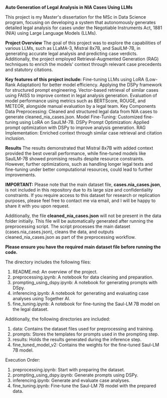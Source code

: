 **Auto Generation of Legal Analysis in NIA Cases Using LLMs**

This project is my Master's dissertation for the MSc in Data Science program, focusing on developing a system that autonomously generates detailed legal analysis for cases under the Negotiable Instruments Act, 1881 (NIA) using Large Language Models (LLMs).

**Project Overview**
The goal of this project was to explore the capabilities of various LLMs, such as LLaMA-3, Mistral 8x7B, and SaulLM-7B, in generating accurate legal analysis and predicting case verdicts. Additionally, the project employed Retrieval-Augmented Generation (RAG) techniques to enrich the models' context through relevant case precedents and statutory citations.

**Key features of this project include:**
Fine-tuning LLMs using LoRA (Low-Rank Adaptation) for better model efficiency.
Applying the DSPy framework for structured prompt engineering.
Vector-based retrieval of similar cases using FAISS to improve context in legal analysis generation.
Evaluation of model performance using metrics such as BERTScore, ROUGE, and METEOR, alongside manual evaluation by a legal team.
Key Components
Data Preprocessing: Cleaned and structured legal data from NIA cases to generate cleaned_nia_cases.json.
Model Fine-Tuning: Customized fine-tuning using LoRA on SaulLM-7B.
DSPy Prompt Optimization: Applied prompt optimization with DSPy to improve analysis generation.
RAG Implementation: Enriched context through similar case retrieval and citation inclusion.

**Results**
The results demonstrated that Mistral 8x7B with added context provided the best overall performance, while fine-tuned models like SaulLM-7B showed promising results despite resource constraints. However, further optimizations, such as handling longer legal texts and fine-tuning under better computational resources, could lead to further improvements.

**IMPORTANT:** Please note that the main dataset file, **cases.nia_cases.json**, is not included in this repository due to its large size and confidentiality constraints. If you require access to this dataset for research or replication purposes, please feel free to contact me via email, and I will be happy to share it with you upon request.

Additionally, the file **cleaned_nia_cases.json** will not be present in the data folder initially. This file will be automatically generated after running the preprocessing script. The script processes the main dataset (cases.nia_cases.json), cleans the data, and outputs cleaned_nia_cases.json as part of the preprocessing workflow.

**Please ensure you have the required main dataset file before running the code.**

The directory includes the following files:

1. README.md: An overview of the project.
2. preprocessing.ipynb: A notebook for data cleaning and preparation.
3. prompting_using_dspy.ipynb: A notebook for generating prompts with DSpy.
4. inferencing.ipynb: A notebook for generating and evaluating case analyses using Together AI.
5. fine_tuning.ipynb: A notebook for fine-tuning the Saul-LM 7B model on the legal dataset.

Additionally, the following directories are included:
1. data: Contains the dataset files used for preprocessing and training.
2. prompts: Stores the templates for prompts used in the prompting step.
3. results: Holds the results generated during the inference step.
4. fine_tuned_model_v2: Contains the weights for the fine-tuned Saul-LM 7B model.

Execution Order:
1. preprocessing.ipynb: Start with preparing the dataset.
2. prompting_using_dspy.ipynb: Generate prompts using DSPy.
3. inferencing.ipynb: Generate and evaluate case analyses.
4. fine_tuning.ipynb: Fine-tune the Saul-LM 7B model with the prepared data.
